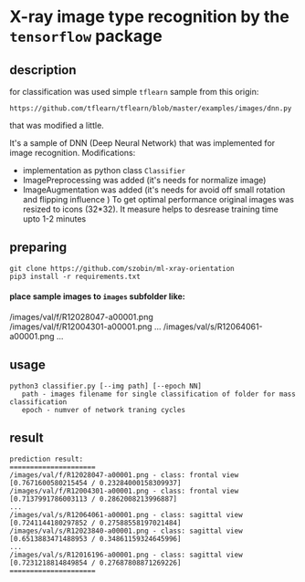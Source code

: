 # X-ray image type recognition by the `tensorflow` package

## description
for classification was used simple `tflearn` sample from this origin:
```
https://github.com/tflearn/tflearn/blob/master/examples/images/dnn.py
```
that was modified a little.

It's a sample of DNN (Deep Neural Network) that was implemented for image recognition.
Modifications:
  - implementation as python class `Classifier`
  - ImagePreprocessing was added (it's needs for normalize image)
  - ImageAugmentation was added (it's needs for avoid off small rotation and flipping influence )
To get optimal performance original images was resized to icons (32*32). It measure helps to desrease training 
time upto 1-2 minutes     

## preparing
```
git clone https://github.com/szobin/ml-xray-orientation
pip3 install -r requirements.txt
```

#### place sample images to `images` subfolder like:
/images/val/f/R12028047-a00001.png  
/images/val/f/R12004301-a00001.png
...
/images/val/s/R12064061-a00001.png
...

## usage

```
python3 classifier.py [--img path] [--epoch NN]
   path - images filename for single classification of folder for mass classification
   epoch - numver of network traning cycles   
```

## result

```
prediction result:
=====================
/images/val/f/R12028047-a00001.png - class: frontal view [0.7671600580215454 / 0.23284000158309937]
/images/val/f/R12004301-a00001.png - class: frontal view [0.7137991786003113 / 0.2862008213996887]
...
/images/val/s/R12064061-a00001.png - class: sagittal view [0.7241144180297852 / 0.27588558197021484]
/images/val/s/R12023840-a00001.png - class: sagittal view [0.6513883471488953 / 0.34861159324645996]
...
/images/val/s/R12016196-a00001.png - class: sagittal view [0.7231218814849854 / 0.27687808871269226]
=====================
```